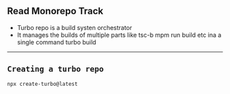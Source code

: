 ## Read Monorepo Track
- Turbo repo is a build systen orchestrator 
- It manages the builds of multiple parts like tsc-b mpm run build etc ina a single command turbo build 
---
## `Creating a turbo repo`
```bash
npx create-turbo@latest
```

